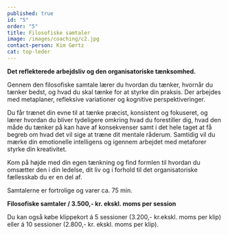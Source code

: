 ```yaml
---
published: true
id: "5"
order: "5"
title: Filosofiske samtaler
image: /images/coaching/c2.jpg
contact-person: Kim Gørtz
cat: top-leder
---
```


**Det reflekterede arbejdsliv og den organisatoriske tænksomhed.**

Gennem den filosofiske samtale lærer du hvordan du tænker, hvornår du tænker bedst, og hvad du skal tænke for at styrke din praksis. Der arbejdes med metaplaner, refleksive variationer og kognitive perspektiveringer.

Du får trænet din evne til at tænke præcist, konsistent og fokuseret, og lærer hvordan du bliver tydeligere omkring hvad du forestiller dig, hvad den måde du tænker på kan have af konsekvenser samt i det hele taget at få begreb om hvad det vil sige at træne dit mentale råderum. Samtidig vil du mærke din emotionelle intelligens og igennem arbejdet med metaforer styrke din kreativitet.

Kom på højde med din egen tænkning og find formlen til hvordan du omsætter den i din ledelse, dit liv og i forhold til det organisatoriske fællesskab du er en del af.

Samtalerne er fortrolige og varer ca. 75 min.

**Filosofiske samtaler / 3.500,- kr. ekskl. moms per session**

Du kan også købe klippekort á 5 sessioner (3.200,- kr.ekskl. moms per klip) eller á 10 sessioner (2.800,- kr. ekskl. moms per klip).
